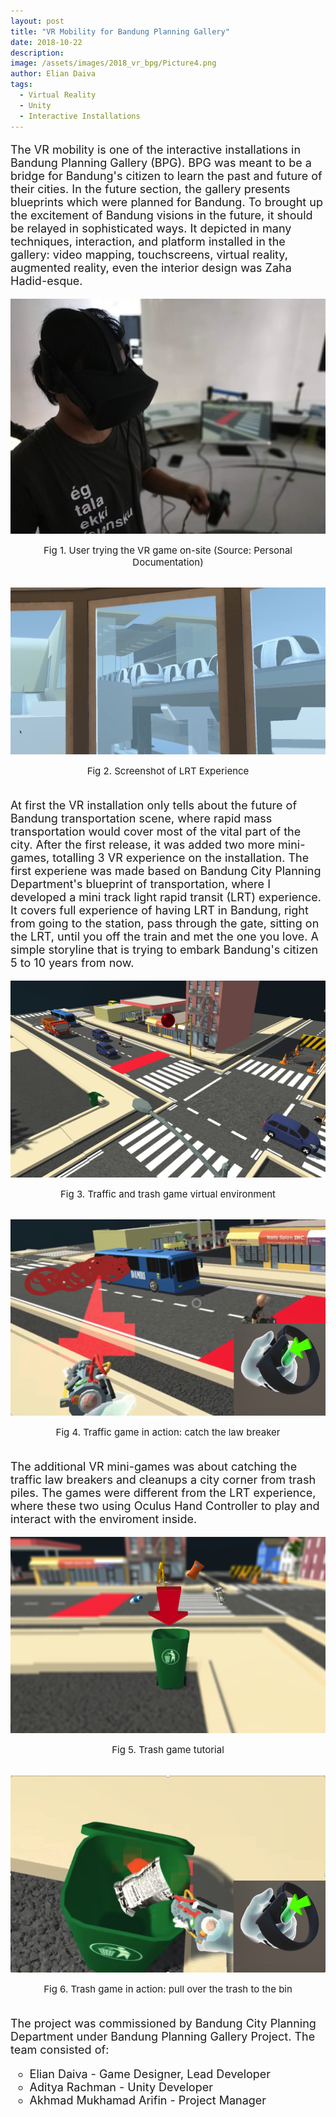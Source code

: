```yaml
---
layout: post
title: "VR Mobility for Bandung Planning Gallery"
date: 2018-10-22
description: 
image: /assets/images/2018_vr_bpg/Picture4.png
author: Elian Daiva
tags: 
  - Virtual Reality
  - Unity
  - Interactive Installations
---
```

<p style="font-size:18px">The VR mobility is one of the interactive installations in Bandung Planning Gallery (BPG). BPG was meant to be a bridge for Bandung's citizen to learn the past and future of their cities. In the future section, the gallery presents blueprints which were planned for Bandung. To brought up the excitement of Bandung visions in the future, it should be relayed in sophisticated ways. It depicted in many techniques, interaction, and platform installed in the gallery: video mapping, touchscreens, virtual reality, augmented reality, even the interior design was Zaha Hadid-esque.</p>

![Placeholder](/assets/images/2018_vr_bpg/elian-vr.png)
<figcaption align="center" style="font-size:15px">Fig 1. User trying the VR game on-site (Source: Personal Documentation) </figcaption>
<br>

![Placeholder](/assets/images/2018_vr_bpg/lrt.png)
<figcaption align="center" style="font-size:15px">Fig 2. Screenshot of LRT Experience </figcaption>
<br>

<p style="font-size:18px">At first the VR installation only tells about the future of Bandung transportation scene, where rapid mass transportation would cover most of the vital part of the city. After the first release, it was added two more mini-games, totalling 3 VR experience on the installation. The first experiene was made based on Bandung City Planning Department's blueprint of transportation, where I developed a mini track light rapid transit (LRT) experience. It covers full experience of having LRT in Bandung, right from going to the station, pass through the gate, sitting on the LRT, until you off the train and met the one you love. A simple storyline that is trying to embark Bandung's citizen 5 to 10 years from now.</p>

![Placeholder](/assets/images/2018_vr_bpg/traffic.png)
<figcaption align="center" style="font-size:15px">Fig 3. Traffic and trash game virtual environment </figcaption>
<br>

![Placeholder](/assets/images/2018_vr_bpg/traffic2.png)
<figcaption align="center" style="font-size:15px">Fig 4. Traffic game in action: catch the law breaker </figcaption>
<br>

<p style="font-size:18px">The additional VR mini-games was about catching the traffic law breakers and cleanups a city corner from trash piles. The games were different from the LRT experience, where these two using Oculus Hand Controller to play and interact with the enviroment inside.</p>

![Placeholder](/assets/images/2018_vr_bpg/trash2.png)
<figcaption align="center" style="font-size:15px">Fig 5. Trash game tutorial </figcaption>
<br>

![Placeholder](/assets/images/2018_vr_bpg/trash1.png)
<figcaption align="center" style="font-size:15px">Fig 6. Trash game in action: pull over the trash to the bin </figcaption>
<br>

<p style="font-size:18px">The project was commissioned by Bandung City Planning Department under Bandung Planning Gallery Project. The team consisted of: </p>
<ul style="list-style-type:circle; font-size:18px">
  <li>Elian Daiva - Game Designer, Lead Developer</li>
  <li>Aditya Rachman - Unity Developer
  <li>Akhmad Mukhamad Arifin - Project Manager</li>
<ul>  
